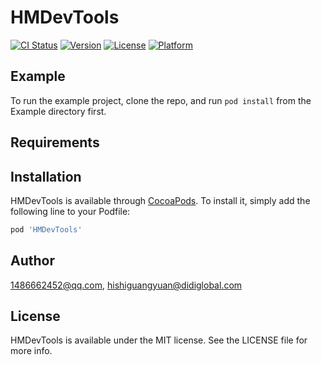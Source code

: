 # HMDevTools

[![CI Status](https://img.shields.io/travis/1486662452@qq.com/HMDevTools.svg?style=flat)](https://travis-ci.org/1486662452@qq.com/HMDevTools)
[![Version](https://img.shields.io/cocoapods/v/HMDevTools.svg?style=flat)](https://cocoapods.org/pods/HMDevTools)
[![License](https://img.shields.io/cocoapods/l/HMDevTools.svg?style=flat)](https://cocoapods.org/pods/HMDevTools)
[![Platform](https://img.shields.io/cocoapods/p/HMDevTools.svg?style=flat)](https://cocoapods.org/pods/HMDevTools)

## Example

To run the example project, clone the repo, and run `pod install` from the Example directory first.

## Requirements

## Installation

HMDevTools is available through [CocoaPods](https://cocoapods.org). To install
it, simply add the following line to your Podfile:

```ruby
pod 'HMDevTools'
```

## Author

1486662452@qq.com, hishiguangyuan@didiglobal.com

## License

HMDevTools is available under the MIT license. See the LICENSE file for more info.
